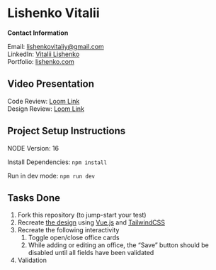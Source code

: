 
# Lishenko Vitalii

**Contact Information**

Email: [lishenkovitaliy@gmail.com](mailto:lishenkovitaliy@gmail.com)<br />
LinkedIn: [Vitalii Lishenko](https://www.linkedin.com/in/vitalii-lishenko/)<br />
Portfolio: [lishenko.com](https://lishenko.com)<br />

## Video Presentation
Code Review: [Loom Link](https://www.loom.com/share/5767c3ca69094ba98dafec77687e8eae)<br />
Design Review: [Loom Link](https://www.loom.com/share/00517827a8184226b0e7db3de9635a79)<br />

## Project Setup Instructions

NODE Version: 16

Install Dependencies: `npm install`

Run in dev mode: `npm run dev`

## Tasks Done
1. Fork this repository (to jump-start your test)
1. Recreate [the design](https://www.figma.com/file/VU2BJHrMmoSEdQmMa1EbYP/Front-end-Test?node-id=2253%3A2129) using [Vue.js](https://vuejs.org/) and [TailwindCSS](https://tailwindcss.com/)
1. Recreate the following interactivity
    1. Toggle open/close office cards
    1. While adding or editing an office, the “Save” button should be disabled until all fields have been validated
1. Validation
